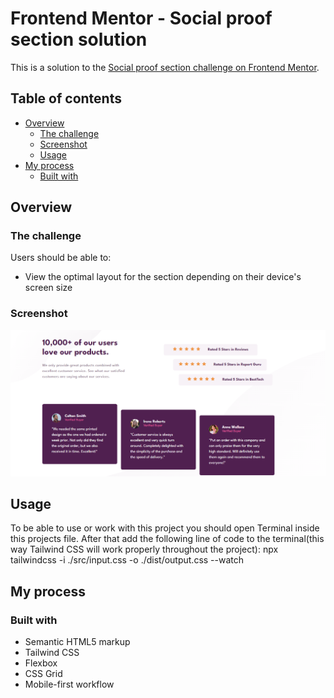 # Frontend Mentor - Social proof section solution

This is a solution to the [Social proof section challenge on Frontend Mentor](https://www.frontendmentor.io/challenges/social-proof-section-6e0qTv_bA). 
## Table of contents

- [Overview](#overview)
  - [The challenge](#the-challenge)
  - [Screenshot](#screenshot)
  - [Usage](#usage)
- [My process](#my-process)
  - [Built with](#built-with)



## Overview

### The challenge

Users should be able to:

- View the optimal layout for the section depending on their device's screen size

### Screenshot

![](./images/Screenshot.png)

## Usage
To be able to use or work with this project you should open Terminal inside this projects file. After that add the following line of code to the terminal(this way Tailwind CSS will work properly throughout the project):
     npx tailwindcss -i ./src/input.css -o ./dist/output.css --watch

## My process

### Built with

- Semantic HTML5 markup
- Tailwind CSS
- Flexbox
- CSS Grid
- Mobile-first workflow
